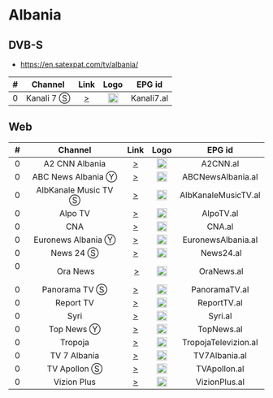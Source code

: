 <h1>Albania</h1>

<h2>DVB-S</h2>

* https://en.satexpat.com/tv/albania/

| #  | Channel        | Link  | Logo | EPG id |
|:--:|:--------------:|:-----:|:----:|:------:|
| 0  | Kanali 7 Ⓢ | [>](https://fe.tring.al/delta/105/out/u/1200_1.m3u8) | <img height="20" src="https://i.imgur.com/rL2v9pM.png"/> | Kanali7.al |

<h2>Web</h2>

| #  | Channel        | Link  | Logo | EPG id |
|:--:|:--------------:|:-----:|:----:|:------:|
| 0  | A2 CNN Albania | [>](https://tv.a2news.com/live/smil:a2cnnweb.stream.smil/playlist.m3u8) | <img height="20" src="https://i.imgur.com/TgO3Lzi.png"/> | A2CNN.al |
| 0  | ABC News Albania Ⓨ | [>](https://www.twitch.tv/abcnewsal) | <img height="20" src="https://i.imgur.com/aObcudw.png"/> | ABCNewsAlbania.al |
| 0  | AlbKanale Music TV Ⓢ | [>](https://albportal.net/albkanalemusic.m3u8) | <img height="20" src="https://i.imgur.com/JdKxscs.png"/> | AlbKanaleMusicTV.al |
| 0  | Alpo TV | [>](https://5d00db0e0fcd5.streamlock.net/7236/7236/playlist.m3u8) | <img height="20" src="https://i.imgur.com/Pr4ixiA.png"/> | AlpoTV.al |
| 0  | CNA | [>](https://live1.mediadesk.al/cnatvlive.m3u8) | <img height="20" src="https://i.imgur.com/X3ukD5t.png"/> | CNA.al |
| 0  | Euronews Albania Ⓨ | [>](https://www.youtube.com/@EuronewsAlbania/live) | <img height="20" src="https://i.imgur.com/Skf6vdi.png"/> | EuronewsAlbania.al |
| 0  | News 24 Ⓢ | [>](https://tv.balkanweb.com/news24/livestream/playlist.m3u8) | <img height="20" src="https://upload.wikimedia.org/wikipedia/commons/thumb/2/2d/News_24_%28Albania%29.svg/1024px-News_24_%28Albania%29.svg.png"/> | News24.al |
| 0  | Ora News | [>](https://live1.mediadesk.al/oranews.m3u8) | <img height="20" src="https://i.imgur.com/ILZY5bJ.png"/> | OraNews.al |
| 0  | Panorama TV Ⓢ | [>](http://198.244.188.94/panorama/livestream/playlist.m3u8) | <img height="20" src="https://upload.wikimedia.org/wikipedia/commons/thumb/2/24/Panorama_logo.svg/512px-Panorama_logo.svg.png"/> | PanoramaTV.al |
| 0  | Report TV | [>](https://deb10stream.duckdns.org/hls/stream.m3u8) | <img height="20" src="https://i.imgur.com/yuRDJYY.png"/> | ReportTV.al |
| 0  | Syri | [>](https://stream.syritv.al/SyriTV/index.m3u8) | <img height="20" src="https://i.imgur.com/4zVyj1M.png"/> | Syri.al |
| 0  | Top News Ⓨ | [>](https://www.twitch.tv/topnewsal) | <img height="20" src="https://i.imgur.com/tBAXkOW.png"/> | TopNews.al |
| 0  | Tropoja | [>](https://live.prostream.al/al/smil:tropojatv.smil/playlist.m3u8) | <img height="20" src="https://i.imgur.com/D3hNOVS.png"/> | TropojaTelevizion.al |
| 0  | TV 7 Albania | [>](https://5d00db0e0fcd5.streamlock.net/7064/7064/playlist.m3u8) | <img height="20" src="https://i.imgur.com/k9WqPLZ.png"/> | TV7Albania.al |
| 0  | TV Apollon Ⓢ | [>](https://live.apollon.tv/Apollon-WEB/video.m3u8?token=tnt3u76re30d2) | <img height="20" src="https://i.imgur.com/gUz2AjM.png"/> | TVApollon.al |
| 0  | Vizion Plus | [>](https://fe.tring.al/delta/105/out/u/rdghfhsfhfshs.m3u8) | <img height="20" src="https://upload.wikimedia.org/wikipedia/commons/thumb/f/fc/Vizion_Plus.svg/512px-Vizion_Plus.svg.png"/> | VizionPlus.al |
